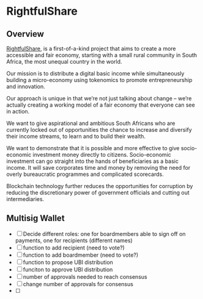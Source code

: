 # RightfulShare

## Overview

[RightfulShare](rightfulshare.org), is a first-of-a-kind project that aims to create a more accessible and fair economy, starting with a small rural community in South Africa, the most unequal country in the world.

Our mission is to distribute a digital basic income while simultaneously building a micro-economy using tokenomics to promote entrepreneurship and innovation.

Our approach is unique in that we’re not just talking about change – we’re actually creating a working model of a fair economy that everyone can see in action.

We want to give aspirational and ambitious South Africans who are currently locked out of opportunities the chance to increase and diversify their income streams, to learn and to build their wealth.

We want to demonstrate that it is possible and more effective to give socio-economic investment money directly to citizens. Socio-economic investment can go straight into the hands of beneficiaries as a basic income. It will save corporates time and money by removing the need for overly bureaucratic programmes and complicated scorecards.

Blockchain technology further reduces the opportunities for corruption by reducing the discretionary power of government officials and cutting out intermediaries.

## Multisig Wallet

- [ ] Decide different roles: one for boardmembers able to sign off on payments, one for recipients (different names)
- [ ] function to add recipient (need to vote?)
- [ ] function to add boardmember (need to vote?)
- [ ] function to propose UBI distribution
- [ ] funciton to approve UBI distribution
- [ ] number of approvals needed to reach consensus
- [ ] change number of approvals for consensus
- [ ] 